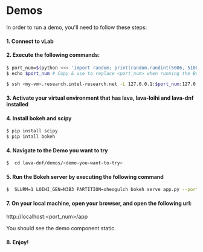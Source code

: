 # Demos
In order to run a demo, you'll need to follow these steps: 
#### 1. Connect to vLab 
#### 2. Execute the following commands: 
```bash
$ port_num=$(python <<< 'import random; print(random.randint(5006, 5106))')
$ echo $port_num # Copy & use to replace <port_num> when running the Bokeh server at the end 

$ ssh <my-vm>.research.intel-research.net -L 127.0.0.1:$port_num:127.0.0.1:$port_num 
```
#### 3. Activate your virtual environment that has lava, lava-loihi and lava-dnf installed 
#### 4. Install bokeh and scipy
```bash
$ pip install scipy
$ pip intall bokeh
```
#### 4. Navigate to the Demo you want to try
```bash
$  cd lava-dnf/demos/<demo-you-want-to-try>  
```
#### 5. Run the Bokeh server by executing the following command
```bash
$  SLURM=1 LOIHI_GEN=N3B3 PARTITION=oheogulch bokeh serve app.py --port <port_num> 
```

#### 7. On your local machine, open your browser, and open the following url:
http://localhost:<port_num>/app 

You should see the demo component static. 

#### 8. Enjoy!
